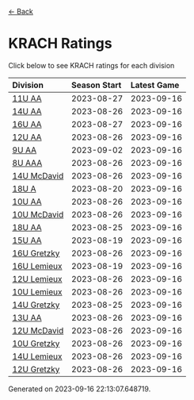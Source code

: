 [<- Back](../readme.md)
# KRACH Ratings
Click below to see KRACH ratings for each division

| Division | Season Start | Latest Game |
| :-- | :-- | :-- |
| [11U AA](11U-AA-ratings.md) | 2023-08-27 | 2023-09-16 |
| [14U AA](14U-AA-ratings.md) | 2023-08-26 | 2023-09-16 |
| [16U AA](16U-AA-ratings.md) | 2023-08-27 | 2023-09-16 |
| [12U AA](12U-AA-ratings.md) | 2023-08-26 | 2023-09-16 |
| [9U AA](9U-AA-ratings.md) | 2023-09-02 | 2023-09-16 |
| [8U AAA](8U-AAA-ratings.md) | 2023-08-26 | 2023-09-16 |
| [14U McDavid](14U-McDavid-ratings.md) | 2023-08-26 | 2023-09-16 |
| [18U A](18U-A-ratings.md) | 2023-08-20 | 2023-09-16 |
| [10U AA](10U-AA-ratings.md) | 2023-08-26 | 2023-09-16 |
| [10U McDavid](10U-McDavid-ratings.md) | 2023-08-26 | 2023-09-16 |
| [18U AA](18U-AA-ratings.md) | 2023-08-25 | 2023-09-16 |
| [15U AA](15U-AA-ratings.md) | 2023-08-19 | 2023-09-16 |
| [16U Gretzky](16U-Gretzky-ratings.md) | 2023-08-26 | 2023-09-16 |
| [16U Lemieux](16U-Lemieux-ratings.md) | 2023-08-19 | 2023-09-16 |
| [12U Lemieux](12U-Lemieux-ratings.md) | 2023-08-26 | 2023-09-16 |
| [10U Lemieux](10U-Lemieux-ratings.md) | 2023-08-26 | 2023-09-16 |
| [14U Gretzky](14U-Gretzky-ratings.md) | 2023-08-25 | 2023-09-16 |
| [13U AA](13U-AA-ratings.md) | 2023-08-26 | 2023-09-16 |
| [12U McDavid](12U-McDavid-ratings.md) | 2023-08-26 | 2023-09-16 |
| [10U Gretzky](10U-Gretzky-ratings.md) | 2023-08-26 | 2023-09-16 |
| [14U Lemieux](14U-Lemieux-ratings.md) | 2023-08-26 | 2023-09-16 |
| [12U Gretzky](12U-Gretzky-ratings.md) | 2023-08-26 | 2023-09-16 |

Generated on 2023-09-16 22:13:07.648719.
